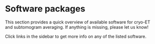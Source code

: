 # Software packages

This section provides a quick overview of available software for cryo-ET and subtomogram averaging. If anything is missing, please let us know!

Click links in the sidebar to get more info on any of the listed software.